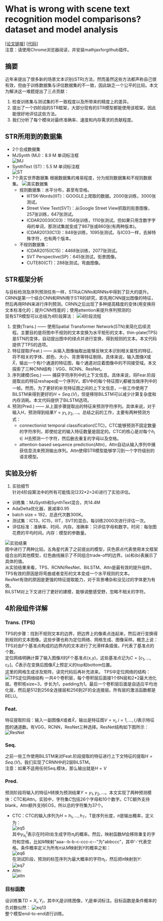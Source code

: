 # What is wrong with scene text recognition model comparisons? dataset and model analysis  
[[论文链接]](https://arxiv.org/abs/1904.01906) 
[[代码]](https://github.com/clovaai/deep-text-recognition-benchmark)  
注意：请使用Chrome浏览器阅读，并安装mathjaxforgithub插件。

## 摘要
近年来提出了很多新的场景文本识别(STR)方法，然而虽然这些方法都声称自己很有效，但由于训练数据集与评估数据集的不一致，因此缺乏一个公平的比较。本文为解决这一难题提出了三点贡献：
1. 检查训练集与测试集的不一致程度以及所带来的精度上的差异。
2. 提出了一个四阶段的STR框架，大部分现有的STR模型都能使用该框架。因此能很好地评估这些方法。
3. 我们分析了每个模块对最终准确率、速度和内存需求的贡献程度。

## STR所用到的数据集
+ 2个合成数据集
 + MJSynth (MJ)：8.9 M 单词标注框  
    ![MJ](MJ.png)
 + SynthText (ST)：5.5 M 单词标注框  
    ![ST](ST.png)  
+ 7个真实世界数据集
根据数据集的难易程度，分为规则数据集和不规则数据集。
![真实数据集](real_dataset.png)  
    + 规则数据集：水平分布，甚至有空格。
        + IIIT5K-Words(IIIT)：GOOGLE上爬取的数据。2000张训练，3000张测试。
        + Street View Text(SVT)：从Google Street View抓取的街景图像，257张训练，647张测试。
        + ICDAR2003(IC03)：1156张训练，1110张测试。但如果只用含数字字母的单词，那测试集就变成了867张或860张(有两种版本)。
        + ICDAR2013(IC13)：848张训练，1095张测试。与IC03一样，去掉特殊字符，也有两个版本。
    + 不规则数据集：
        + ICDAR2015(IC15)：4468张训练，2077张测试。
        + SVT Perspective(SP)：645张测试。街景图像。
        + CUTE80(CT)：288张测试。弯曲图像。

## STR框架分析
与目标检测及序列预测任务一样，STR从CNNs和RNNs中得到了巨大的提升。CRNN是第一个结合CNN和RNN用于STR的研究，即先用CNN提出图像的特征，然后再用RNN来进行序列预测。CRNN之后出现了多种提高精度的变体(用变换将文本标准化的；提升CNN性能的；使用attention来提升序列预测的)  
现有STR模型可以总结为4阶段算法：
![4阶段流程](4stage.png)
1. 变换(Trans.) —— 使用Spatial Transformer Network(STN)来简化后续流程。主要目的是将图中不规则的文本变换为水平矩形的文本，thin-plate(TPS)是STN的变体，自动提出图中的绿点并进行变换，得到规则的文本。本文代码提供了TPS的选项。  
2. 特征提取(Feat.) —— 从输入图像抽取出能够反映文本识别相关属性的特征，将不相关的字体、颜色、大小、背景等特征剔除。具体来说，输入图像$X$或$\hat X$，输出一个有$I$个通道的特征图，每个通道对应着图像中的不同接受域。本文探索了三种CNN结构：VGG、RCNN、ResNet。
3. 序列建模(Seq.) —— 捕获字符序列中的上下文信息。具体来说，将Fear.阶段提取出的特征reshape成一个序列$V$。即$V$中的每个特征图$V_i$都被当做序列中的一帧。然而，为了更好的补充特征图之间的上下文信息，一些工作使用了BiLSTM来得到更好的$H = Seq.(V)$，但是移除BiLSTM可以减少计算复杂度和内存消耗。本文代码提供了BiLSTM选项。
4. 预测(Pred.) —— 从上面步骤提取出的特征来预测字符序列。具体来说，对于输入$H$，预测得到结果$Y = y_1,y_2,...$。总结之前的工作，主要有两种预测方式：
    + connectionist temporal classification(CTC)，CTC能够预测不固定数量的字符序列，即使给定的输入特征数量是固定的。CTC的核心是对每个$h_i \in H$去预测一个字符，然后删去重复的字母以及空格。
    + attention-based sequence prediction(Attn)，Attn自动从输入序列中捕获信息流来预测输出序列。Attn使得STR模型能够学习到一个字符级别的语言模型。

## 实验及分析
1. 实验细节  
针对4阶段算法中的所有可能情况(2*3*2*2=24)进行了实验评估。  
+ 训练集：MJSynth和SynthText混合，共14.4M
+ AdaDelta优化器，衰减率0.95
+ batch size = 192，总迭代次数300K。
+ 测试集：IC13，IC15，IIIT，SVT的混合。每训练2000次进行评估一次。
+ 评估标准：准确率、时间、内存。准确率：只评估字母和数字。时间：每张图花费的平均时间。内存：模型的参数量。

![实验结果](result.png)  
图中进行了两种比较。五角星代表了之前提出的模型，灰色原点代表使用本文框架组合出的其他模型，红色曲线展示了不同组合trade-off的边界。(a)和(b)表展示了具体的值。  
从实验结果来看，TPS、RCNN/ResNet、BiLSTM、Attn是最有效的提升组件。  
TPS有效的原因是将弯曲或者变形的文本变成一个水平规则的文本。  
ResNet有效的原因是更强的特征提取能力，对于背景嘈杂和没见过的字体更为有效。  
BiLSTM对上下文进行了更好的建模，能够调整感受野，忽略不相关的字符。

## 4阶段组件详解
### Trans. (TPS)
TPS的步骤：找到不规则文本的边界，把边界上的像素点连起来，然后进行变换得到规则的文本图像。这些步骤也称为定位网络、网格生成、图像采样。概念上说：TPS对由$F$个基准点构成的边界内的文本进行了光滑样条插值，$F$代表了基准点的个数。  
定位网络明确计算了输入图像$X$的$F$个基准点(x,y)，这些基准点记为$C = [c_1,...,c_F]$。$\hat C$表示在变换后图像$\hat X$上预定义的top和bottom位置。  
这里的网格生成涉及矩阵，读完代码后再补充进来。
TPS中定位网络的结构：  
![TPS定位网络结构](TPSNet.png)
一共4个卷积层，每个卷积层后面接1个BN层和2*2最大池化层。卷积核size=3，步长为1，padding为1。最后一个卷积层后面是自适应平均池化层，然后是512到256全连接层和256到2F的全连接层。所有层的激活函数都是RELU。

### Feat.
特征提取阶段：输入一副图像$X$或者$\hat X$，输出是特征图$V={v_i},i=1,...,I$,$I$表示特征图的通道数。有VGG，RCNN，ResNet三种选择。ResNet结构如下图所示：  
![ResNet](ResNet.png)  

### Seq.
之前一些工作使用BiLSTM来对Feat.阶段提取的特征进行上下文特征的提取$H = Seq.(V)$。我们实现了CRNN中的2层BiLSTM。  
注意：如果不适用任何Seq.模块，那么输出就是$H = V$

### Pred.
预测阶段将输入的特征$H$转换为预测结果$Y=y_1,y_2,...$。本文实现了两种预测模块：CTC和Attn。实验中，字符集$C$包括26个字母和10个数字。CTC额外支持blank，Attn额外支持EOS，所以总的字符集为37个。  
+ CTC：CTC的输入序列为$H=h_1,...,h_T$，T是序列长度，$\pi$是输出概率，定义为：  
![eq5](eq5.png)  
其中$y^t_{{\pi}_t}$表示在时间t处生成字符${\pi}_t$的概率。然后，映射函数$M$会移除重复的字符和空格，比如$M$映射"aaa--b-b-c-ccc-c--"为"abbccc"，其中'-'代表空格。条件概率定义为所有$\pi$从$M$映射到$Y$的概率之和：  
![eq6](eq6.png)  
在测试阶段，预测的标签序列为最大概率的字符${\pi}_t$，然后把$\pi$映射到$Y$:  
![eq7](eq7.png)  
+ Attn:  
![attn](attn.png)

### 目标函数
设训练集$TD = {X_i,Y_i}$，其中$X_i$是训练图像，$Y_i$是单词标注。目标函数是条件概率的负对数似然：
![eq13](eq13.png)  
整个模型end-to-end进行训练。